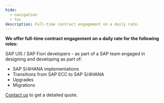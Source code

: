 ```yaml
---
hide:
  - navigation
  - toc
description: Full-time contract engagement on a daily rate.
---
```

**We offer full-time contract engagement on a daily rate for the following roles:**

SAP UI5 / SAP Fiori developers - as part of a SAP team engaged in designing and developing as part of:

- SAP S/4HANA implementations
- Transitions from SAP ECC to SAP S/4HANA
- Upgrades
- Migrations

[Contact us](contact.md) to get a detailed quote.
